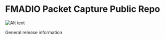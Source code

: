# FMADIO Packet Capture Public Repo 

![Alt text](http://fmad.io/analytics/logo_public.png "fmadio public containers")

General release information
